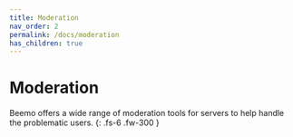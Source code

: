 ```yaml
---
title: Moderation
nav_order: 2
permalink: /docs/moderation
has_children: true
---
```


# Moderation

Beemo offers a wide range of moderation tools for servers to help handle the problematic users.
{: .fs-6 .fw-300 }
